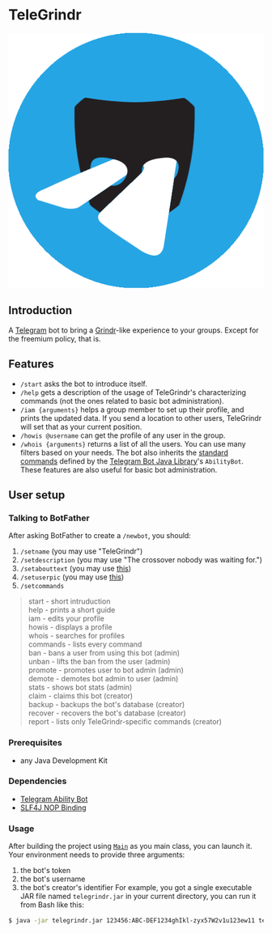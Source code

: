 # TeleGrindr
![Logo](logo/logo.png)

## Introduction
A [Telegram](https://www.github.com/telegramdesktop) bot to bring a
[Grindr](https://www.grindr.com)-like experience to your groups. Except for
the freemium policy, that is.

## Features
* `/start` asks the bot to introduce itself.
* `/help` gets a description of the usage of TeleGrindr's characterizing
  commands (not the ones related to basic bot administration). 
* `/iam {arguments}` helps a group member to set up their profile, and prints
  the updated data. If you send a location to other users, TeleGrindr will set
  that as your current position.
* `/howis @username` can get the profile of any user in the group.
* `/whois {arguments}` returns a list of all the users. You can use many
  filters based on your needs.
The bot also inherits the [standard commands](https://github.com/rubenlagus/TelegramBots/blob/b03fe98798192840402168e6e422d1b4cee48279/TelegramBots.wiki/abilities/Simple-Example.md#testing-your-bot) defined by the
[Telegram Bot Java Library](https://github.com/rubenlagus/TelegramBots)'s
`AbilityBot`. These features are also useful for basic bot administration.

## User setup

### Talking to BotFather
After asking BotFather to create a `/newbot`, you should:
1. `/setname` (you may use "TeleGrindr")
1. `/setdescription` (you may use "The crossover nobody was waiting for.")
1. `/setabouttext` (you may use [this](#Introduction))
1. `/setuserpic` (you may use [this](./logo/logo.png))
1. `/setcommands`
> start - short intruduction<br />
> help - prints a short guide<br />
> iam - edits your profile<br />
> howis - displays a profile<br />
> whois - searches for profiles<br />
> commands - lists every command<br />
> ban - bans a user from using this bot (admin)<br />
> unban - lifts the ban from the user (admin)<br />
> promote - promotes user to bot admin (admin)<br />
> demote - demotes bot admin to user (admin)<br />
> stats - shows bot stats (admin)<br />
> claim - claims this bot (creator)<br />
> backup - backups the bot's database (creator)<br />
> recover - recovers the bot's database (creator)<br />
> report - lists only TeleGrindr-specific commands (creator)<br />

### Prerequisites
* any Java Development Kit

### Dependencies
* [Telegram Ability Bot](https://mvnrepository.com/artifact/org.telegram/telegrambots-abilities)
* [SLF4J NOP Binding](https://mvnrepository.com/artifact/org.slf4j/slf4j-nop)

### Usage
After building the project using [`Main`](./src/Main.java#L13) as you main
class, you can launch it. Your environment needs to provide three arguments:
1. the bot's token
1. the bot's username
1. the bot's creator's identifier
For example, you got a single executable JAR file named `telegrindr.jar` in
your current directory, you can run it from Bash like this:
```bash
$ java -jar telegrindr.jar 123456:ABC-DEF1234ghIkl-zyx57W2v1u123ew11 telegrindrBot 1234567890
```